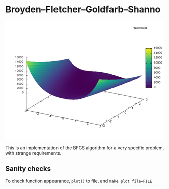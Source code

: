 # Broyden–Fletcher–Goldfarb–Shanno

![rosenbrock](img/rosenbrock.png)

This is an implementation of the BFGS algorithm for a very specific problem, with strange requirements.

## Sanity checks

To check function appearance, `plot()` to file, and `make plot file=FILE`
